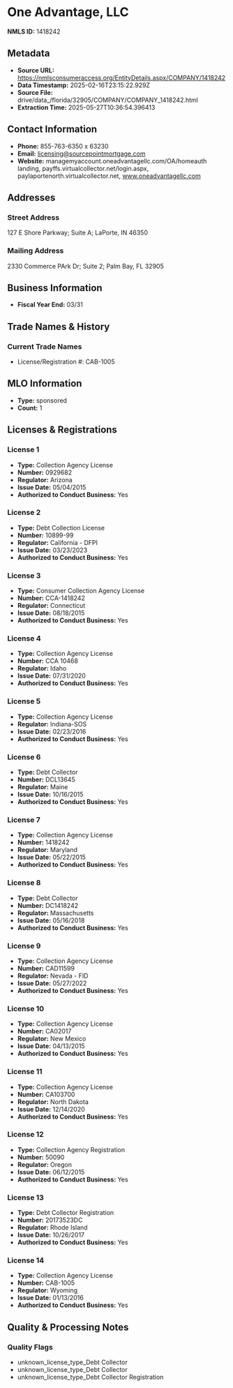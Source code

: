 # One Advantage, LLC

**NMLS ID:** 1418242

## Metadata
- **Source URL:** https://nmlsconsumeraccess.org/EntityDetails.aspx/COMPANY/1418242
- **Data Timestamp:** 2025-02-16T23:15:22.929Z
- **Source File:** drive/data_/florida/32905/COMPANY/COMPANY_1418242.html
- **Extraction Time:** 2025-05-27T10:36:54.396413

## Contact Information
- **Phone:** 855-763-6350 x 63230
- **Email:** licensing@sourcepointmortgage.com
- **Website:** managemyaccount.oneadvantagellc.com/OA/homeauth landing, payffs.virtualcollector.net/login.aspx, paylaportenorth.virtualcollector.net, www.oneadvantagellc.com

## Addresses
### Street Address
127 E Shore Parkway; Suite A; LaPorte, IN 46350

### Mailing Address
2330 Commerce PArk Dr; Suite 2; Palm Bay, FL 32905

## Business Information
- **Fiscal Year End:** 03/31

## Trade Names & History
### Current Trade Names
- License/Registration #: CAB-1005

## MLO Information
- **Type:** sponsored
- **Count:** 1

## Licenses & Registrations

### License 1
- **Type:** Collection Agency License
- **Number:** 0929682
- **Regulator:** Arizona
- **Issue Date:** 05/04/2015
- **Authorized to Conduct Business:** Yes

### License 2
- **Type:** Debt Collection License
- **Number:** 10899-99
- **Regulator:** California - DFPI
- **Issue Date:** 03/23/2023
- **Authorized to Conduct Business:** Yes

### License 3
- **Type:** Consumer Collection Agency License
- **Number:** CCA-1418242
- **Regulator:** Connecticut
- **Issue Date:** 08/18/2015
- **Authorized to Conduct Business:** Yes

### License 4
- **Type:** Collection Agency License
- **Number:** CCA 10468
- **Regulator:** Idaho
- **Issue Date:** 07/31/2020
- **Authorized to Conduct Business:** Yes

### License 5
- **Type:** Collection Agency License
- **Regulator:** Indiana-SOS
- **Issue Date:** 02/23/2016
- **Authorized to Conduct Business:** Yes

### License 6
- **Type:** Debt Collector
- **Number:** DCL13645
- **Regulator:** Maine
- **Issue Date:** 10/16/2015
- **Authorized to Conduct Business:** Yes

### License 7
- **Type:** Collection Agency License
- **Number:** 1418242
- **Regulator:** Maryland
- **Issue Date:** 05/22/2015
- **Authorized to Conduct Business:** Yes

### License 8
- **Type:** Debt Collector
- **Number:** DC1418242
- **Regulator:** Massachusetts
- **Issue Date:** 05/16/2018
- **Authorized to Conduct Business:** Yes

### License 9
- **Type:** Collection Agency License
- **Number:** CAD11599
- **Regulator:** Nevada - FID
- **Issue Date:** 05/27/2022
- **Authorized to Conduct Business:** Yes

### License 10
- **Type:** Collection Agency License
- **Number:** CA02017
- **Regulator:** New Mexico
- **Issue Date:** 04/13/2015
- **Authorized to Conduct Business:** Yes

### License 11
- **Type:** Collection Agency License
- **Number:** CA103700
- **Regulator:** North Dakota
- **Issue Date:** 12/14/2020
- **Authorized to Conduct Business:** Yes

### License 12
- **Type:** Collection Agency Registration
- **Number:** 50090
- **Regulator:** Oregon
- **Issue Date:** 06/12/2015
- **Authorized to Conduct Business:** Yes

### License 13
- **Type:** Debt Collector Registration
- **Number:** 20173523DC
- **Regulator:** Rhode Island
- **Issue Date:** 10/26/2017
- **Authorized to Conduct Business:** Yes

### License 14
- **Type:** Collection Agency License
- **Number:** CAB-1005
- **Regulator:** Wyoming
- **Issue Date:** 01/13/2016
- **Authorized to Conduct Business:** Yes

## Quality & Processing Notes
### Quality Flags
- unknown_license_type_Debt Collector
- unknown_license_type_Debt Collector
- unknown_license_type_Debt Collector Registration
